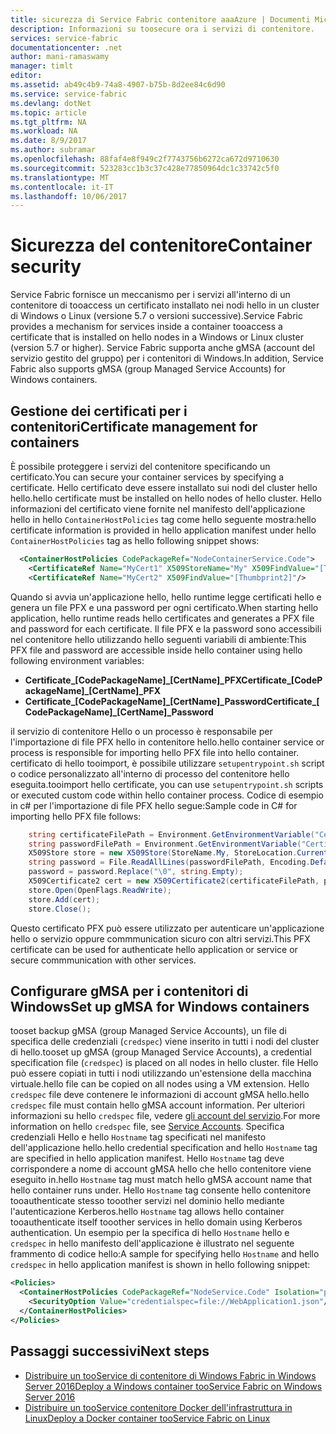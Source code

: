 ```yaml
---
title: sicurezza di Service Fabric contenitore aaaAzure | Documenti Microsoft
description: Informazioni su toosecure ora i servizi di contenitore.
services: service-fabric
documentationcenter: .net
author: mani-ramaswamy
manager: timlt
editor: 
ms.assetid: ab49c4b9-74a8-4907-b75b-8d2ee84c6d90
ms.service: service-fabric
ms.devlang: dotNet
ms.topic: article
ms.tgt_pltfrm: NA
ms.workload: NA
ms.date: 8/9/2017
ms.author: subramar
ms.openlocfilehash: 88faf4e8f949c2f7743756b6272ca672d9710630
ms.sourcegitcommit: 523283cc1b3c37c428e77850964dc1c33742c5f0
ms.translationtype: MT
ms.contentlocale: it-IT
ms.lasthandoff: 10/06/2017
---
```

# <a name="container-security"></a><span data-ttu-id="0ab6c-103">Sicurezza del contenitore</span><span class="sxs-lookup"><span data-stu-id="0ab6c-103">Container security</span></span>

<span data-ttu-id="0ab6c-104">Service Fabric fornisce un meccanismo per i servizi all'interno di un contenitore di tooaccess un certificato installato nei nodi hello in un cluster di Windows o Linux (versione 5.7 o versioni successive).</span><span class="sxs-lookup"><span data-stu-id="0ab6c-104">Service Fabric provides a mechanism for services inside a container tooaccess a certificate that is installed on hello nodes in a Windows or Linux cluster (version 5.7 or higher).</span></span> <span data-ttu-id="0ab6c-105">Service Fabric supporta anche gMSA (account del servizio gestito del gruppo) per i contenitori di Windows.</span><span class="sxs-lookup"><span data-stu-id="0ab6c-105">In addition, Service Fabric also supports gMSA (group Managed Service Accounts) for Windows containers.</span></span> 

## <a name="certificate-management-for-containers"></a><span data-ttu-id="0ab6c-106">Gestione dei certificati per i contenitori</span><span class="sxs-lookup"><span data-stu-id="0ab6c-106">Certificate management for containers</span></span>

<span data-ttu-id="0ab6c-107">È possibile proteggere i servizi del contenitore specificando un certificato.</span><span class="sxs-lookup"><span data-stu-id="0ab6c-107">You can secure your container services by specifying a certificate.</span></span> <span data-ttu-id="0ab6c-108">Hello certificato deve essere installato sui nodi del cluster hello hello.</span><span class="sxs-lookup"><span data-stu-id="0ab6c-108">hello certificate must be installed on hello nodes of hello cluster.</span></span> <span data-ttu-id="0ab6c-109">Hello informazioni del certificato viene fornite nel manifesto dell'applicazione hello in hello `ContainerHostPolicies` tag come hello seguente mostra:</span><span class="sxs-lookup"><span data-stu-id="0ab6c-109">hello certificate information is provided in hello application manifest under hello `ContainerHostPolicies` tag as hello following snippet shows:</span></span>

```xml
  <ContainerHostPolicies CodePackageRef="NodeContainerService.Code">
    <CertificateRef Name="MyCert1" X509StoreName="My" X509FindValue="[Thumbprint1]"/>
    <CertificateRef Name="MyCert2" X509FindValue="[Thumbprint2]"/>
 ```

<span data-ttu-id="0ab6c-110">Quando si avvia un'applicazione hello, hello runtime legge certificati hello e genera un file PFX e una password per ogni certificato.</span><span class="sxs-lookup"><span data-stu-id="0ab6c-110">When starting hello application, hello runtime reads hello certificates and generates a PFX file and password for each certificate.</span></span> <span data-ttu-id="0ab6c-111">Il file PFX e la password sono accessibili nel contenitore hello utilizzando hello seguenti variabili di ambiente:</span><span class="sxs-lookup"><span data-stu-id="0ab6c-111">This PFX file and password are accessible inside hello container using hello following environment variables:</span></span> 

* <span data-ttu-id="0ab6c-112">**Certificate_[CodePackageName]_[CertName]_PFX**</span><span class="sxs-lookup"><span data-stu-id="0ab6c-112">**Certificate_[CodePackageName]_[CertName]_PFX**</span></span>
* <span data-ttu-id="0ab6c-113">**Certificate_[CodePackageName]_[CertName]_Password**</span><span class="sxs-lookup"><span data-stu-id="0ab6c-113">**Certificate_[CodePackageName]_[CertName]_Password**</span></span>

<span data-ttu-id="0ab6c-114">il servizio di contenitore Hello o un processo è responsabile per l'importazione di file PFX hello in contenitore hello.</span><span class="sxs-lookup"><span data-stu-id="0ab6c-114">hello container service or process is responsible for importing hello PFX file into hello container.</span></span> <span data-ttu-id="0ab6c-115">certificato di hello tooimport, è possibile utilizzare `setupentrypoint.sh` script o codice personalizzato all'interno di processo del contenitore hello eseguita.</span><span class="sxs-lookup"><span data-stu-id="0ab6c-115">tooimport hello certificate, you can use `setupentrypoint.sh` scripts or executed custom code within hello container process.</span></span> <span data-ttu-id="0ab6c-116">Codice di esempio in c# per l'importazione di file PFX hello segue:</span><span class="sxs-lookup"><span data-stu-id="0ab6c-116">Sample code in C# for importing hello PFX file follows:</span></span>

```c#
    string certificateFilePath = Environment.GetEnvironmentVariable("Certificate_NodeContainerService.Code_MyCert1_PFX");
    string passwordFilePath = Environment.GetEnvironmentVariable("Certificate_NodeContainerService.Code_MyCert1_Password");
    X509Store store = new X509Store(StoreName.My, StoreLocation.CurrentUser);
    string password = File.ReadAllLines(passwordFilePath, Encoding.Default)[0];
    password = password.Replace("\0", string.Empty);
    X509Certificate2 cert = new X509Certificate2(certificateFilePath, password, X509KeyStorageFlags.MachineKeySet | X509KeyStorageFlags.PersistKeySet);
    store.Open(OpenFlags.ReadWrite);
    store.Add(cert);
    store.Close();
```
<span data-ttu-id="0ab6c-117">Questo certificato PFX può essere utilizzato per autenticare un'applicazione hello o servizio oppure commmunication sicuro con altri servizi.</span><span class="sxs-lookup"><span data-stu-id="0ab6c-117">This PFX certificate can be used for authenticate hello application or service or secure commmunication with other services.</span></span>


## <a name="set-up-gmsa-for-windows-containers"></a><span data-ttu-id="0ab6c-118">Configurare gMSA per i contenitori di Windows</span><span class="sxs-lookup"><span data-stu-id="0ab6c-118">Set up gMSA for Windows containers</span></span>

<span data-ttu-id="0ab6c-119">tooset backup gMSA (group Managed Service Accounts), un file di specifica delle credenziali (`credspec`) viene inserito in tutti i nodi del cluster di hello.</span><span class="sxs-lookup"><span data-stu-id="0ab6c-119">tooset up gMSA (group Managed Service Accounts), a credential specification file (`credspec`) is placed on all nodes in hello cluster.</span></span> <span data-ttu-id="0ab6c-120">file Hello può essere copiati in tutti i nodi utilizzando un'estensione della macchina virtuale.</span><span class="sxs-lookup"><span data-stu-id="0ab6c-120">hello file can be copied on all nodes using a VM extension.</span></span>  <span data-ttu-id="0ab6c-121">Hello `credspec` file deve contenere le informazioni di account gMSA hello.</span><span class="sxs-lookup"><span data-stu-id="0ab6c-121">hello `credspec` file must contain hello gMSA account information.</span></span> <span data-ttu-id="0ab6c-122">Per ulteriori informazioni su hello `credspec` file, vedere [gli account del servizio](https://github.com/MicrosoftDocs/Virtualization-Documentation/tree/live/windows-server-container-tools/ServiceAccounts).</span><span class="sxs-lookup"><span data-stu-id="0ab6c-122">For more information on hello `credspec` file, see [Service Accounts](https://github.com/MicrosoftDocs/Virtualization-Documentation/tree/live/windows-server-container-tools/ServiceAccounts).</span></span> <span data-ttu-id="0ab6c-123">Specifica credenziali Hello e hello `Hostname` tag specificati nel manifesto dell'applicazione hello.</span><span class="sxs-lookup"><span data-stu-id="0ab6c-123">hello credential specification and hello `Hostname` tag are specified in hello application manifest.</span></span> <span data-ttu-id="0ab6c-124">Hello `Hostname` tag deve corrispondere a nome di account gMSA hello che hello contenitore viene eseguito in.</span><span class="sxs-lookup"><span data-stu-id="0ab6c-124">hello `Hostname` tag must match hello gMSA account name that hello container runs under.</span></span>  <span data-ttu-id="0ab6c-125">Hello `Hostname` tag consente hello contenitore tooauthenticate stesso tooother servizi nel dominio hello mediante l'autenticazione Kerberos.</span><span class="sxs-lookup"><span data-stu-id="0ab6c-125">hello `Hostname` tag allows hello container tooauthenticate itself tooother services in hello domain using Kerberos authentication.</span></span>  <span data-ttu-id="0ab6c-126">Un esempio per la specifica di hello `Hostname` hello e `credspec` in hello manifesto dell'applicazione è illustrato nel seguente frammento di codice hello:</span><span class="sxs-lookup"><span data-stu-id="0ab6c-126">A sample for specifying hello `Hostname` and hello `credspec` in hello application manifest is shown in hello following snippet:</span></span>

```xml
<Policies>
  <ContainerHostPolicies CodePackageRef="NodeService.Code" Isolation="process" Hostname="gMSAAccountName">
    <SecurityOption Value="credentialspec=file://WebApplication1.json"/>
  </ContainerHostPolicies>
</Policies>
```
## <a name="next-steps"></a><span data-ttu-id="0ab6c-127">Passaggi successivi</span><span class="sxs-lookup"><span data-stu-id="0ab6c-127">Next steps</span></span>

* [<span data-ttu-id="0ab6c-128">Distribuire un tooService di contenitore di Windows Fabric in Windows Server 2016</span><span class="sxs-lookup"><span data-stu-id="0ab6c-128">Deploy a Windows container tooService Fabric on Windows Server 2016</span></span>](service-fabric-get-started-containers.md)
* [<span data-ttu-id="0ab6c-129">Distribuire un tooService contenitore Docker dell'infrastruttura in Linux</span><span class="sxs-lookup"><span data-stu-id="0ab6c-129">Deploy a Docker container tooService Fabric on Linux</span></span>](service-fabric-get-started-containers-linux.md)
